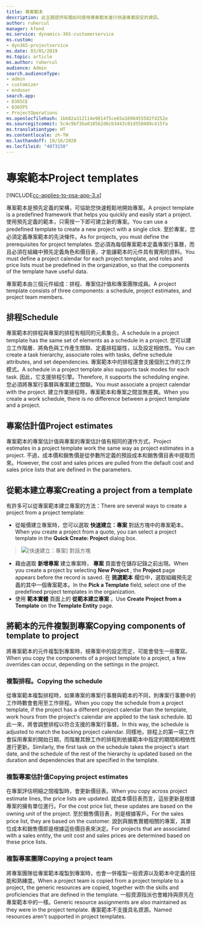 ```yaml
---
title: 專案範本
description: 此主題提供有關如何使用專案範本進行快速專案設定的資訊。
author: ruhercul
manager: kfend
ms.service: dynamics-365-customerservice
ms.custom:
- dyn365-projectservice
ms.date: 03/01/2019
ms.topic: article
ms.author: ruhercul
audience: Admin
search.audienceType:
- admin
- customizer
- enduser
search.app:
- D365CE
- D365PS
- ProjectOperations
ms.openlocfilehash: 1bb82a312114e9814f5ce65a1698455582fd252e
ms.sourcegitcommit: 5c4c9bf3ba018562d6cb3443c01d550489c415fa
ms.translationtype: HT
ms.contentlocale: zh-TW
ms.lasthandoff: 10/16/2020
ms.locfileid: "4073158"
---
```

# <a name="project-templates"></a><span data-ttu-id="37bc0-103">專案範本</span><span class="sxs-lookup"><span data-stu-id="37bc0-103">Project templates</span></span> 

[!INCLUDE[cc-applies-to-psa-app-3.x](../includes/cc-applies-to-psa-app-3x.md)]

<span data-ttu-id="37bc0-104">專案範本是預先定義的架構，可協助您快速輕鬆地開始專案。</span><span class="sxs-lookup"><span data-stu-id="37bc0-104">A project template is a predefined framework that helps you quickly and easily start a project.</span></span> <span data-ttu-id="37bc0-105">使用預先定義的範本，只需按一下即可建立新的專案。</span><span class="sxs-lookup"><span data-stu-id="37bc0-105">You can use a predefined template to create a new project with a single click.</span></span> <span data-ttu-id="37bc0-106">至於專案，您必須定義專案範本的先決條件。</span><span class="sxs-lookup"><span data-stu-id="37bc0-106">As for projects, you must define the prerequisites for project templates.</span></span> <span data-ttu-id="37bc0-107">您必須為每個專案範本定義專案行事曆，而且必須在組織中預先定義角色和價目表，才能讓範本的元件具有實用的資料。</span><span class="sxs-lookup"><span data-stu-id="37bc0-107">You must define a project calendar for each project template, and roles and price lists must be predefined in the organization, so that the components of the template have useful data.</span></span>

<span data-ttu-id="37bc0-108">專案範本由三個元件組成：排程、專案估計值和專案團隊成員。</span><span class="sxs-lookup"><span data-stu-id="37bc0-108">A project template consists of three components: a schedule, project estimates, and project team members.</span></span>

## <a name="schedule"></a><span data-ttu-id="37bc0-109">排程</span><span class="sxs-lookup"><span data-stu-id="37bc0-109">Schedule</span></span>

<span data-ttu-id="37bc0-110">專案範本的排程與專案的排程有相同的元素集合。</span><span class="sxs-lookup"><span data-stu-id="37bc0-110">A schedule in a project template has the same set of elements as a schedule in a project.</span></span> <span data-ttu-id="37bc0-111">您可以建立工作階層、將角色與工作產生關聯、定義排程屬性，以及設定相依性。</span><span class="sxs-lookup"><span data-stu-id="37bc0-111">You can create a task hierarchy, associate roles with tasks, define schedule attributes, and set dependencies.</span></span> <span data-ttu-id="37bc0-112">專案範本中的排程還會支援個別工作的工作模式。</span><span class="sxs-lookup"><span data-stu-id="37bc0-112">A schedule in a project template also supports task modes for each task.</span></span> <span data-ttu-id="37bc0-113">因此，它支援排程引擎。</span><span class="sxs-lookup"><span data-stu-id="37bc0-113">Therefore, it supports the scheduling engine.</span></span> <span data-ttu-id="37bc0-114">您必須將專案行事曆與專案建立關聯。</span><span class="sxs-lookup"><span data-stu-id="37bc0-114">You must associate a project calendar with the project.</span></span> <span data-ttu-id="37bc0-115">建立作業排程時，專案範本和專案之間並無差異。</span><span class="sxs-lookup"><span data-stu-id="37bc0-115">When you create a work schedule, there is no difference between a project template and a project.</span></span>

## <a name="project-estimates"></a><span data-ttu-id="37bc0-116">專案估計值</span><span class="sxs-lookup"><span data-stu-id="37bc0-116">Project estimates</span></span>

<span data-ttu-id="37bc0-117">專案範本的專案估計值與專案的專案估計值有相同的運作方式。</span><span class="sxs-lookup"><span data-stu-id="37bc0-117">Project estimates in a project template work the same way as project estimates in a project.</span></span> <span data-ttu-id="37bc0-118">不過，成本價和銷售價是從參數所定義的預設成本和銷售價目表中提取而來。</span><span class="sxs-lookup"><span data-stu-id="37bc0-118">However, the cost and sales prices are pulled from the default cost and sales price lists that are defined in the parameters.</span></span>

## <a name="creating-a-project-from-a-template"></a><span data-ttu-id="37bc0-119">從範本建立專案</span><span class="sxs-lookup"><span data-stu-id="37bc0-119">Creating a project from a template</span></span>
 
<span data-ttu-id="37bc0-120">有許多可以從專案範本建立專案的方法：</span><span class="sxs-lookup"><span data-stu-id="37bc0-120">There are several ways to create a project from a project template:</span></span>

- <span data-ttu-id="37bc0-121">從報價建立專案時，您可以選取 **快速建立：專案** 對話方塊中的專案範本。</span><span class="sxs-lookup"><span data-stu-id="37bc0-121">When you create a project from a quote, you can select a project template in the **Quick Create: Project** dialog box.</span></span>

> ![[快速建立：專案] 對話方塊](media/project-11.png)

- <span data-ttu-id="37bc0-123">藉由選取 **新增專案** 建立專案時， **專案** 頁面會在儲存記錄之前出現。</span><span class="sxs-lookup"><span data-stu-id="37bc0-123">When you create a project by selecting **New Project** , the **Project** page appears before the record is saved.</span></span> <span data-ttu-id="37bc0-124">在 **挑選範本** 欄位中，選取組織預先定義的其中一個專案範本。</span><span class="sxs-lookup"><span data-stu-id="37bc0-124">In the **Pick a Template** field, select one of the predefined project templates in the organization.</span></span>
- <span data-ttu-id="37bc0-125">使用 **範本實體** 頁面上的 **從範本建立專案** 。</span><span class="sxs-lookup"><span data-stu-id="37bc0-125">Use **Create Project from a Template** on the **Template Entity** page.</span></span>

## <a name="copying-components-of-template-to-project"></a><span data-ttu-id="37bc0-126">將範本的元件複製到專案</span><span class="sxs-lookup"><span data-stu-id="37bc0-126">Copying components of template to project</span></span>

<span data-ttu-id="37bc0-127">將專案範本的元件複製到專案時，視專案中的設定而定，可能會發生一些覆寫。</span><span class="sxs-lookup"><span data-stu-id="37bc0-127">When you copy the components of a project template to a project, a few overrides can occur, depending on the settings in the project.</span></span>

### <a name="copying-the-schedule"></a><span data-ttu-id="37bc0-128">複製排程。</span><span class="sxs-lookup"><span data-stu-id="37bc0-128">Copying the schedule</span></span>

<span data-ttu-id="37bc0-129">從專案範本複製排程時，如果專案的專案行事曆與範本的不同，則專案行事曆中的工作時數會套用至工作排程。</span><span class="sxs-lookup"><span data-stu-id="37bc0-129">When you copy the schedule from a project template, if the project has a different project calendar than the template, work hours from the project's calendar are applied to the task schedule.</span></span> <span data-ttu-id="37bc0-130">如此一來，將會調整排程以符合支援的專案行事曆。</span><span class="sxs-lookup"><span data-stu-id="37bc0-130">In this way, the schedule is adjusted to match the backing project calendar.</span></span> <span data-ttu-id="37bc0-131">同樣地，排程上的第一項工作會採用專案的開始日期，而階層其餘工作的排程則依據範本中指定的期間和相依性進行更新。</span><span class="sxs-lookup"><span data-stu-id="37bc0-131">Similarly, the first task on the schedule takes the project's start date, and the schedule of the rest of the hierarchy is updated based on the duration and dependencies that are specified in the template.</span></span> 

### <a name="copying-project-estimates"></a><span data-ttu-id="37bc0-132">複製專案估計值</span><span class="sxs-lookup"><span data-stu-id="37bc0-132">Copying project estimates</span></span> 

<span data-ttu-id="37bc0-133">在專案評估明細之間複製時，會更新價目表。</span><span class="sxs-lookup"><span data-stu-id="37bc0-133">When you copy across project estimate lines, the price lists are updated.</span></span> <span data-ttu-id="37bc0-134">就成本價目表而言，這些更新是根據專案的擁有單位進行。</span><span class="sxs-lookup"><span data-stu-id="37bc0-134">For the cost price list, these updates are based on the owning unit of the project.</span></span> <span data-ttu-id="37bc0-135">至於銷售價目表，則是根據客戶。</span><span class="sxs-lookup"><span data-stu-id="37bc0-135">For the sales price list, they are based on the customer.</span></span> <span data-ttu-id="37bc0-136">說到與銷售實體相關的專案，其單位成本和銷售價即是根據這些價目表來決定。</span><span class="sxs-lookup"><span data-stu-id="37bc0-136">For projects that are associated with a sales entity, the unit cost and sales prices are determined based on these price lists.</span></span>

### <a name="copying-a-project-team"></a><span data-ttu-id="37bc0-137">複製專案團隊</span><span class="sxs-lookup"><span data-stu-id="37bc0-137">Copying a project team</span></span>

<span data-ttu-id="37bc0-138">將專案團隊從專案範本複製到專案時，也會一併複製一般資源以及範本中定義的技能和熟練度。</span><span class="sxs-lookup"><span data-stu-id="37bc0-138">When a project team is copied from a project template to a project, the generic resources are copied, together with the skills and proficiencies that are defined in the template.</span></span> <span data-ttu-id="37bc0-139">一般資源指派也會維持與原先在專案範本中的一樣。</span><span class="sxs-lookup"><span data-stu-id="37bc0-139">Generic resource assignments are also maintained as they were in the project template.</span></span> <span data-ttu-id="37bc0-140">專案範本不支援具名資源。</span><span class="sxs-lookup"><span data-stu-id="37bc0-140">Named resources aren't supported in project templates.</span></span>
